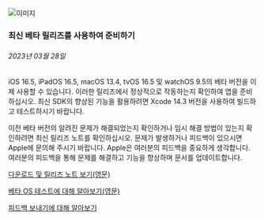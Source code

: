 <!-- ### MySkills
BootStrap & React.js  
<img src="https://img.shields.io/badge/HTML5-E34F26?style=flat-square&logo=HTML5&logoColor=white"/></a>
<img src="https://img.shields.io/badge/CSS3-1572B6?style=flat-square&logo=CSS3&logoColor=white"/></a>
<img src="https://img.shields.io/badge/JavaScript-F7DF1E?style=flat-square&logo=JavaScript&logoColor=white"/></a>
<img src="https://img.shields.io/badge/React.js-1E8CBE?style=flat-square&logo=JavaScript&logoColor=white"/></a>   -->

<!-- Android & IOS  
<img src="https://img.shields.io/badge/Java-007396?style=flat-square&logo=Java&logoColor=white"/></a>
<img src="https://img.shields.io/badge/Swift-F05138?style=flat-square&logo=Swift&logoColor=white"/></a> -->
<!-- 
Languages  
<img src="https://img.shields.io/badge/C-A8B9CC?style=flat-square&logo=C&logoColor=white"/></a>
<img src="https://img.shields.io/badge/C++-00599C?style=flat-square&logo=C%2B%2B&logoColor=white"/></a>
<img src="https://img.shields.io/badge/Python-3776AB?style=flat-square&logo=Python&logoColor=white"/></a>

algorithms  
<img src="https://img.shields.io/badge/Baekjoon-Gold4-gold?style=flat-square&labelColor=004088"/></a> -->
<!-- 
Contact  
[<img src="https://img.shields.io/badge/l06094@gmail.com-EA4335?style=flat-square&logo=Gmail&logoColor=white"/>](l06094@gmail.com)
<a href="dlwjsgml02@naver.com"><img src="https://img.shields.io/badge/dlwjsgml02@naver.com-0ABF53?style=flat-square&logo=Nintendo&logoColor=white"/></a>
<img src="https://img.shields.io/badge/jeon__hui__22-E4405F?style=flat-square&logo=Instagram&logoColor=white"/></a>  

---
![Top Langs](https://github-readme-stats.vercel.app/api/top-langs/?username=6810779s&layout=compact&theme=algolia) 

![Jeonhui's GitHub stats](https://github-readme-stats.vercel.app/api?username=Jeonhui&show_icons=true&theme=algolia)  
 -->

<!-- [![Solved.ac
프로필](http://mazassumnida.wtf/api/v2/generate_badge?boj=whas02)](https://solved.ac/whas02)  

# IOS developer News -->

<!--
 <pre>
    ___  _______   ________  ________   ___  ___  ___  ___  ___     
   |\  \|\  ___ \ |\   __  \|\   ___  \|\  \|\  \|\  \|\  \|\  \    
   \ \  \ \   __/|\ \  \|\  \ \  \\ \  \ \  \\\  \ \  \\\  \ \  \   
 __ \ \  \ \  \_|/_\ \  \\\  \ \  \\ \  \ \   __  \ \  \\\  \ \  \  
|\  \\_\  \ \  \_|\ \ \  \\\  \ \  \\ \  \ \  \ \  \ \  \\\  \ \  \ 
\ \________\ \_______\ \_______\ \__\\ \__\ \__\ \__\ \_______\ \__\
 \|________|\|_______|\|_______|\|__| \|__|\|__|\|__|\|_______|\|__|</pre>
                                                          
                                                                    
-->                                                                    
![이미지](https://developer.apple.com/assets/elements/icons/sdk-16/sdk-16-128x128_2x.png)  
###  최신 베타 릴리즈를 사용하여 준비하기  
###### 2023년 03월 28일  
<span class="article-text"><p>iOS 16.5, iPadOS 16.5, macOS 13.4, tvOS 16.5 및 watchOS 9.5의 베타 버전을 이제 사용할 수 있습니다. 이러한 릴리즈에서 정상적으로 작동하는지 확인하여 앱을 준비하십시오. 최신 SDK의 향상된 기능을 활용하려면 Xcode 14.3 버전을 사용하여 빌드하고 테스트하시기 바랍니다.</p><p>이전 베타 버전의 알려진 문제가 해결되었는지 확인하거나 임시 해결 방법이 있는지 확인하려면 최신 릴리즈 노트를 확인하십시오. 문제가 발생하거나 피드백이 있으시면 Apple에 문의해 주시기 바랍니다. Apple은 여러분의 피드백을 중요하게 생각합니다. 여러분의 피드백을 통해 문제를 해결하고 기능을 향상하며 문서를 업데이트합니다.</p><p><a href="https://developer.apple.com/kr/news/releases/">다운로드 및 릴리즈 <span class="icon icon-after icon-chevronright nowrap">노트 보기(영문)</span></a></p>
<p><a href="https://developer.apple.com/documentation/xcode/testing-a-beta-os">베타 OS 테스트에 <span class="icon icon-after icon-chevronright nowrap">대해 알아보기(영문)</span></a></p>
<p><a href="https://developer.apple.com/kr/bug-reporting/">피드백 보내기에 <span class="icon icon-after icon-chevronright nowrap">대해 알아보기</span></a></p></span>
